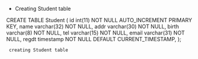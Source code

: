 * Creating Student table

CREATE TABLE Student ( 
  id int(11) NOT NULL AUTO_INCREMENT PRIMARY KEY,
  name varchar(32) NOT NULL,
  addr varchar(30) NOT NULL,
  birth varchar(8) NOT NULL,
  tel varchar(15) NOT NULL,
  email varchar(31) NOT NULL,
  regdt timestamp NOT NULL DEFAULT CURRENT_TIMESTAMP,
);

` creating Student table`

